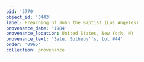 ```yaml
---
pid: '5770'
object_id: '3443'
label: Preaching of John the Baptist (Los Angeles)
provenance_date: '1984'
provenance_location: United States, New York, NY
provenance_text: 'Sale, Sotheby''s, Lot #44'
order: '0965'
collection: provenance
---
```

